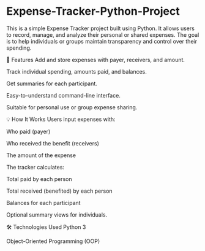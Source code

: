 # Expense-Tracker-Python-Project
This is a simple Expense Tracker project built using Python. It allows users to record, manage, and analyze their personal or shared expenses. The goal is to help individuals or groups maintain transparency and control over their spending.

📌 Features
Add and store expenses with payer, receivers, and amount.

Track individual spending, amounts paid, and balances.

Get summaries for each participant.

Easy-to-understand command-line interface.

Suitable for personal use or group expense sharing.

💡 How It Works
Users input expenses with:

Who paid (payer)

Who received the benefit (receivers)

The amount of the expense

The tracker calculates:

Total paid by each person

Total received (benefited) by each person

Balances for each participant

Optional summary views for individuals.

🛠️ Technologies Used
Python 3

Object-Oriented Programming (OOP)
